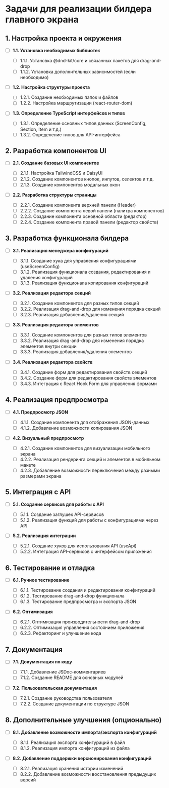 # Задачи для реализации билдера главного экрана

## 1. Настройка проекта и окружения

- [ ] **1.1. Установка необходимых библиотек**

  - [ ] 1.1.1. Установка @dnd-kit/core и связанных пакетов для drag-and-drop
  - [ ] 1.1.2. Установка дополнительных зависимостей (если необходимо)

- [ ] **1.2. Настройка структуры проекта**

  - [ ] 1.2.1. Создание необходимых папок и файлов
  - [ ] 1.2.2. Настройка маршрутизации (react-router-dom)

- [ ] **1.3. Определение TypeScript интерфейсов и типов**
  - [ ] 1.3.1. Определение основных типов данных (ScreenConfig, Section, Item и т.д.)
  - [ ] 1.3.2. Определение типов для API-интерфейса

## 2. Разработка компонентов UI

- [ ] **2.1. Создание базовых UI компонентов**

  - [ ] 2.1.1. Настройка TailwindCSS и DaisyUI
  - [ ] 2.1.2. Создание компонентов кнопок, инпутов, селектов и т.д.
  - [ ] 2.1.3. Создание компонентов модальных окон

- [ ] **2.2. Разработка структуры страницы**
  - [ ] 2.2.1. Создание компонента верхней панели (Header)
  - [ ] 2.2.2. Создание компонента левой панели (палитра компонентов)
  - [ ] 2.2.3. Создание компонента основной области (редактор)
  - [ ] 2.2.4. Создание компонента правой панели (редактор свойств)

## 3. Разработка функционала билдера

- [ ] **3.1. Реализация менеджера конфигураций**

  - [ ] 3.1.1. Создание хука для управления конфигурациями (useScreenConfig)
  - [ ] 3.1.2. Реализация функционала создания, редактирования и удаления конфигураций
  - [ ] 3.1.3. Реализация функционала копирования конфигураций

- [ ] **3.2. Реализация редактора секций**

  - [ ] 3.2.1. Создание компонентов для разных типов секций
  - [ ] 3.2.2. Реализация drag-and-drop для изменения порядка секций
  - [ ] 3.2.3. Реализация добавления/удаления секций

- [ ] **3.3. Реализация редактора элементов**

  - [ ] 3.3.1. Создание компонентов для разных типов элементов
  - [ ] 3.3.2. Реализация drag-and-drop для изменения порядка элементов внутри секции
  - [ ] 3.3.3. Реализация добавления/удаления элементов

- [ ] **3.4. Реализация редактора свойств**
  - [ ] 3.4.1. Создание форм для редактирования свойств секций
  - [ ] 3.4.2. Создание форм для редактирования свойств элементов
  - [ ] 3.4.3. Интеграция с React Hook Form для управления формами

## 4. Реализация предпросмотра

- [ ] **4.1. Предпросмотр JSON**

  - [ ] 4.1.1. Создание компонента для отображения JSON-данных
  - [ ] 4.1.2. Добавление возможности копирования JSON

- [ ] **4.2. Визуальный предпросмотр**
  - [ ] 4.2.1. Создание компонентов для визуализации мобильного экрана
  - [ ] 4.2.2. Реализация рендеринга секций и элементов в мобильном макете
  - [ ] 4.2.3. Добавление возможности переключения между разными размерами экрана

## 5. Интеграция с API

- [ ] **5.1. Создание сервисов для работы с API**

  - [ ] 5.1.1. Создание заглушек API-сервисов
  - [ ] 5.1.2. Реализация функций для работы с конфигурациями через API

- [ ] **5.2. Реализация интеграции**
  - [ ] 5.2.1. Создание хуков для использования API (useApi)
  - [ ] 5.2.2. Интеграция API-сервисов с интерфейсом приложения

## 6. Тестирование и отладка

- [ ] **6.1. Ручное тестирование**

  - [ ] 6.1.1. Тестирование создания и редактирования конфигураций
  - [ ] 6.1.2. Тестирование drag-and-drop функционала
  - [ ] 6.1.3. Тестирование предпросмотра и экспорта JSON

- [ ] **6.2. Оптимизация**
  - [ ] 6.2.1. Оптимизация производительности drag-and-drop
  - [ ] 6.2.2. Оптимизация управления состоянием приложения
  - [ ] 6.2.3. Рефакторинг и улучшение кода

## 7. Документация

- [ ] **7.1. Документация по коду**

  - [ ] 7.1.1. Добавление JSDoc-комментариев
  - [ ] 7.1.2. Создание README для основных модулей

- [ ] **7.2. Пользовательская документация**
  - [ ] 7.2.1. Создание руководства пользователя
  - [ ] 7.2.2. Создание документации по структуре JSON

## 8. Дополнительные улучшения (опционально)

- [ ] **8.1. Добавление возможности импорта/экспорта конфигураций**

  - [ ] 8.1.1. Реализация экспорта конфигураций в файл
  - [ ] 8.1.2. Реализация импорта конфигураций из файла

- [ ] **8.2. Добавление поддержки версионирования конфигураций**
  - [ ] 8.2.1. Реализация хранения истории изменений
  - [ ] 8.2.2. Добавление возможности восстановления предыдущих версий
